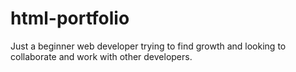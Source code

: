 # html-portfolio
Just a beginner web developer trying to find growth and looking to collaborate and work with other developers.  
